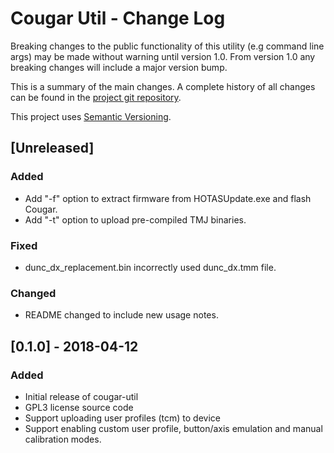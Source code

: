 # Cougar Util - Change Log

Breaking changes to the public functionality of this utility (e.g command line args)
may be made without warning until version 1.0. From version 1.0 any breaking changes
will include a major version bump.

This is a summary of the main changes. A complete history of all changes can be
found in the [project git repository](https://bitbucket.org/BWGaryP/cougar-util).

This project uses [Semantic Versioning](https://semver.org/).

## [Unreleased]
### Added
   - Add "-f" option to extract firmware from HOTASUpdate.exe and flash Cougar.
   - Add "-t" option to upload pre-compiled TMJ binaries.

### Fixed
   - dunc_dx_replacement.bin incorrectly used dunc_dx.tmm file.

### Changed
   - README changed to include new usage notes.


## [0.1.0] - 2018-04-12
### Added
   - Initial release of cougar-util
   - GPL3 license source code
   - Support uploading user profiles (tcm) to device
   - Support enabling custom user profile, button/axis emulation and manual
     calibration modes.
